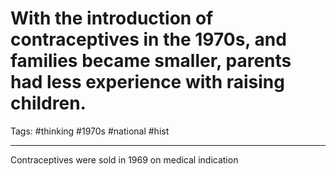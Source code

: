 # With the introduction of contraceptives in the 1970s, and families became smaller, parents had less experience with raising children.
Tags: #thinking #1970s #national #hist

---
Contraceptives were sold in 1969 on medical indication